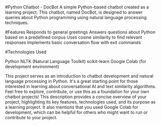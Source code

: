 #Python Chatbot - DocBot
A simple Python-based chatbot created as a learning project. This chatbot, named DocBot, is designed to answer queries about Python programming using natural language processing techniques.

#Features
Responds to general greetings
Answers questions about Python based on a predefined corpus
Uses cosine similarity to find relevant responses
Implements basic conversation flow with exit commands

#Technologies Used

Python
NLTK (Natural Language Toolkit)
scikit-learn
Google Colab (for development environment)

This project serves as an introduction to chatbot development and natural language processing in Python. It's a great starting point for those interested in learning about conversational AI and text similarity algorithms.
Feel free to explore, contribute, or use this as a foundation for your own chatbot projects!
This description provides a concise overview of your project, highlighting its key features, technologies used, and its purpose as a learning project. It also mentions that you used Google Colab for development, which can be helpful for others who might want to run or contribute to your project.
